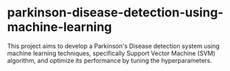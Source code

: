 # parkinson-disease-detection-using-machine-learning
This project aims to develop a Parkinson's Disease detection system using machine learning techniques, specifically Support Vector Machine (SVM) algorithm, and optimize its performance by tuning the hyperparameters.
